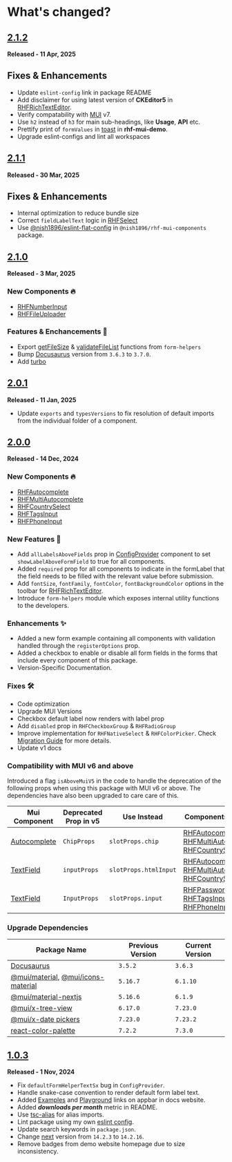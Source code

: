# **What's changed?**

## [2.1.2](https://github.com/nishkohli96/rhf-mui-components/tree/v2.1.2)

**Released - 11 Apr, 2025**

## Fixes & Enhancements
- Update `eslint-config` link in package README
- Add disclaimer for using latest version of **CKEditor5** in [RHFRichTextEditor](https://rhf-mui-components.netlify.app/components/misc/rhfrichtexteditor).
- Verify compatability with [MUI](https://mui.com/material-ui/) v7.
- Use `h2` instead of `h3` for main sub-headings, like **Usage**, **API** etc.
- Prettify print of `formValues` in [toast](https://fkhadra.github.io/react-toastify/introduction) in **rhf-mui-demo**.
- Upgrade eslint-configs and lint all workspaces

## [2.1.1](https://github.com/nishkohli96/rhf-mui-components/tree/v2.1.1)

**Released - 30 Mar, 2025**

## Fixes & Enhancements
- Internal optimization to reduce bundle size
- Correct `fieldLabelText` logic in [RHFSelect](https://rhf-mui-components.netlify.app/components/mui/rhfselect)
- Use [@nish1896/eslint-flat-config](https://www.npmjs.com/package/@nish1896/eslint-flat-config) in `@nish1896/rhf-mui-components` package.


## [2.1.0](https://github.com/nishkohli96/rhf-mui-components/tree/v2.1.0)

**Released - 3 Mar, 2025**

### New Components 🔥
- [RHFNumberInput](./apps/rhf-mui-docs/docs/components/mui/RHFNumberInput.mdx)
- [RHFFileUploader](./apps/rhf-mui-docs/docs/components/mui/RHFFileUploader.mdx)

### Features & Enchancements 🎉
- Export [getFileSize](./apps/rhf-mui-docs/docs/form-helpers/getFileSize.md) & [validateFileList](./apps/rhf-mui-docs/docs/form-helpers/validateFileList.md) functions from `form-helpers`
- Bump [Docusaurus](https://docusaurus.io/) version from `3.6.3` to `3.7.0`.
- Add [turbo](https://www.npmjs.com/package/turbo)

## [2.0.1](https://github.com/nishkohli96/rhf-mui-components/tree/v2.0.1)

**Released - 11 Jan, 2025**

- Update `exports` and `typesVersions` to fix resolution of default imports from the individual folder of a component. 

## [2.0.0](https://github.com/nishkohli96/rhf-mui-components/tree/v2.0.0)

**Released - 14 Dec, 2024**

### New Components 🔥
- [RHFAutocomplete](./apps/rhf-mui-docs/docs/components/mui/RHFAutocomplete.mdx)
- [RHFMultiAutocomplete](./apps/rhf-mui-docs/docs/components/mui/RHFMultiAutocomplete.mdx)
- [RHFCountrySelect](./apps/rhf-mui-docs/docs/components/mui/RHFCountrySelect.mdx)
- [RHFTagsInput](./apps/rhf-mui-docs/docs/components/mui/RHFTagsInput.mdx)
- [RHFPhoneInput](./apps/rhf-mui-docs/docs/components/misc/RHFPhoneInput.mdx)

### New Features 🎉
- Add `allLabelsAboveFields` prop in [ConfigProvider](./apps/rhf-mui-docs/docs/customization.mdx) component to set `showLabelAboveFormField` to true for all components.
- Added `required` prop for all components to indicate in the formLabel that the field needs to be filled with the relevant value before submission. 
- Add `fontSize`, `fontFamily`, `fontColor`, `fontBackgroundColor` options in the toolbar for [RHFRichTextEditor](./apps/rhf-mui-docs/docs/components/misc/RHFRichTextEditor.mdx).
- Introduce `form-helpers` module which exposes internal utility functions to the developers.

### Enhancements ✨
- Added a new form example containing all components with validation handled through the `registerOptions` prop.
- Added a checkbox to enable or disable all form fields in the forms that include every component of this package.
- Version-Specific Documentation.

### Fixes 🛠️
- Code optimization
- Upgrade MUI Versions
- Checkbox default label now renders with label prop
- Add `disabled` prop in `RHFCheckboxGroup` & `RHFRadioGroup`
- Improve implementation for `RHFNativeSelect` & `RHFColorPicker`. Check [Migration Guide](./apps/rhf-mui-docs/docs/migration.md) for more details.
- Update v1 docs

### Compatibility with MUI v6 and above
Introduced a flag `isAboveMuiV5` in the code to handle the deprecation of the following props when using this package with MUI v6 or above. The dependencies have also been upgraded to care care of this.

| Mui Component | Deprecated Prop in v5 | Use Instead | Components Affected |
|-|-|-|-|
|[Autocomplete](https://mui.com/material-ui/api/autocomplete/) | `ChipProps` | `slotProps.chip` | [RHFAutocomplete](./apps/rhf-mui-docs/docs/components/mui/RHFAutocomplete.mdx), [RHFMultiAutocomplete](./apps/rhf-mui-docs/docs/components/mui/RHFMultiAutocomplete.mdx), [RHFCountrySelect](./apps/rhf-mui-docs/docs/components/mui/RHFCountrySelect.mdx)|
|[TextField](https://mui.com/material-ui/api/text-field/) | `inputProps` | `slotProps.htmlInput` | [RHFAutocomplete](./apps/rhf-mui-docs/docs/components/mui/RHFAutocomplete.mdx), [RHFMultiAutocomplete](./apps/rhf-mui-docs/docs/components/mui/RHFMultiAutocomplete.mdx), [RHFCountrySelect](./apps/rhf-mui-docs/docs/components/mui/RHFCountrySelect.mdx) |
|[TextField](https://mui.com/material-ui/api/text-field/) | `InputProps` | `slotProps.input` |[RHFPasswordInput](./apps/rhf-mui-docs/docs/components/mui/RHFPasswordInput.mdx), [RHFTagsInput](./apps/rhf-mui-docs/docs/components/mui/components/mui/RHFTagsInput.mdx), [RHFPhoneInput](./apps/rhf-mui-docs/docs/components/misc/RHFPhoneInput.mdx) |

### Upgrade Dependencies
| Package Name | Previous Version | Current Version |
|-|-|-|
|[Docusaurus](https://docusaurus.io/)| `3.5.2` | `3.6.3` |
|[@mui/material](https://www.npmjs.com/package/@mui/material), [@mui/icons-material](https://www.npmjs.com/package/@mui/icons-material)| `5.16.7` | `6.1.10` |
|[@mui/material-nextjs](https://www.npmjs.com/package/@mui/material-nextjs)| `5.16.6` | `6.1.9` |
|[@mui/x-tree-view](https://www.npmjs.com/package/@mui/x-tree-view) | `6.17.0` | `7.23.0` |
|[@mui/x-date pickers](https://mui.com/x/react-date-pickers/) | `7.23.0` | `7.23.2` |
|[react-color-palette](https://www.npmjs.com/package/react-color-palette) | `7.2.2` | `7.3.0` |

## [1.0.3](https://github.com/nishkohli96/rhf-mui-components/tree/v1.0.3)

**Released - 1 Nov, 2024**

- Fix `defaultFormHelperTextSx` bug in `ConfigProvider`.
- Handle snake-case convention to render default form label text.
- Added [Examples](https://rhf-mui-components-examples.netlify.app/) and [Playground](https://codesandbox.io/p/devbox/rhf-mui-components-examples-y8lj9l) links on appbar in docs website.
- Added ***downloads per month*** metric in README.
- Use [tsc-alias](https://www.npmjs.com/package/tsc-alias) for alias imports.
- Lint package using my own [eslint config](https://www.npmjs.com/package/@nish1896/eslint-config).
- Update search keywords in `package.json`.
- Change [next](https://nextjs.org/) version from `14.2.3` to `14.2.16`.
- Remove badges from demo website homepage due to size inconsistency.